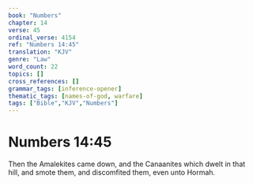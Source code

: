 ```yaml
---
book: "Numbers"
chapter: 14
verse: 45
ordinal_verse: 4154
ref: "Numbers 14:45"
translation: "KJV"
genre: "Law"
word_count: 22
topics: []
cross_references: []
grammar_tags: [inference-opener]
thematic_tags: [names-of-god, warfare]
tags: ["Bible","KJV","Numbers"]
---
```


# Numbers 14:45

Then the Amalekites came down, and the Canaanites which dwelt in that hill, and smote them, and discomfited them, even unto Hormah.
